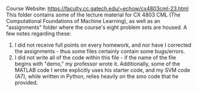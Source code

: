Course Website: https://faculty.cc.gatech.edu/~echow/cx4803cml-23.html
This folder contains some of the lecture material for CX 4803 CML (The Computational Foundations of Machine Learning), as well as an "assignments" folder where the course's eight problem sets are housed. A few notes regarding these:

1) I did not receive full points on every homework, and nor have I corrected the assignments - thus some files certainly contain some bugs/errors.
2) I did not write all of the code within this file - if the name of the file begins with "demo," my professor wrote it. Additionally, some of the MATLAB code I wrote explicitly uses his starter code, and my SVM code (A7), while written in Python, relies heavily on the smo code that he provided.
